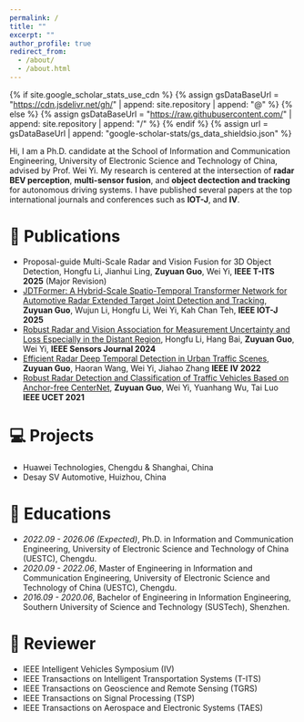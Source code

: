 ```yaml
---
permalink: /
title: ""
excerpt: ""
author_profile: true
redirect_from: 
  - /about/
  - /about.html
---
```


{% if site.google_scholar_stats_use_cdn %}
{% assign gsDataBaseUrl = "https://cdn.jsdelivr.net/gh/" | append: site.repository | append: "@" %}
{% else %}
{% assign gsDataBaseUrl = "https://raw.githubusercontent.com/" | append: site.repository | append: "/" %}
{% endif %}
{% assign url = gsDataBaseUrl | append: "google-scholar-stats/gs_data_shieldsio.json" %}

<span class='anchor' id='about-me'></span>

Hi, I am a Ph.D. candidate at the School of Information and Communication Engineering, University of Electronic Science and Technology of China, advised by Prof. Wei Yi. My research is centered at the intersection of **radar BEV perception**, **multi-sensor fusion**, and **object dectection and tracking** for autonomous driving systems. I have published several papers at the top international journals and conferences such as **IOT-J**, and **IV**.

# 📝 Publications 
- Proposal-guide Multi-Scale Radar and Vision Fusion for 3D Object Detection, Hongfu Li, Jianhui Ling, **Zuyuan Guo**, Wei Yi, **IEEE T-ITS 2025** (Major Revision)
- [JDTFormer: A Hybrid-Scale Spatio-Temporal Transformer Network for Automotive Radar Extended Target Joint Detection and Tracking](https://ieeexplore.ieee.org/document/10967504), **Zuyuan Guo**, Wujun Li, Hongfu Li, Wei Yi, Kah Chan Teh, **IEEE IOT-J 2025**
- [Robust Radar and Vision Association for Measurement Uncertainty and Loss Especially in the Distant Region](https://ieeexplore.ieee.org/abstract/document/10816336), Hongfu Li, Hang Bai, **Zuyuan Guo**, Wei Yi, **IEEE Sensors Journal 2024**
- [Efficient Radar Deep Temporal Detection in Urban Traffic Scenes](https://ieeexplore.ieee.org/document/9827053/), **Zuyuan Guo**, Haoran Wang, Wei Yi, Jiahao Zhang **IEEE IV 2022**
- [Robust Radar Detection and Classification of Traffic Vehicles Based on Anchor-free CenterNet](https://ieeexplore.ieee.org/abstract/document/9674952), **Zuyuan Guo**, Wei Yi, Yuanhang Wu, Tai Luo **IEEE UCET 2021**

# 💻 Projects
- Huawei Technologies, Chengdu & Shanghai, China
- Desay SV Automotive, Huizhou, China

# 📖 Educations
- *2022.09 - 2026.06 (Expected)*, Ph.D. in Information and Communication Engineering, University of Electronic Science and Technology of China (UESTC), Chengdu.
- *2020.09 - 2022.06*, Master of Engineering in Information and Communication Engineering, University of Electronic Science and Technology of China (UESTC), Chengdu.
- *2016.09 - 2020.06*, Bachelor of Engineering in Information Engineering, Southern University of Science and Technology (SUSTech), Shenzhen.

# 💬 Reviewer
- IEEE Intelligent Vehicles Symposium (IV)
- IEEE Transactions on Intelligent Transportation Systems (T-ITS)
- IEEE Transactions on Geoscience and Remote Sensing (TGRS)
- IEEE Transactions on Signal Processing (TSP)
- IEEE Transactions on Aerospace and Electronic Systems (TAES)
